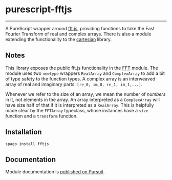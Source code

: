 # purescript-fftjs
-----

A PureScript wrapper around [fft.js](https://github.com/indutny/fft.js/), providing functions to take the Fast Fourier Transform of real and complex arrays. There is also a module extending the functionality to the [cartesian](https://github.com/Ebmtranceboy/purescript-cartesian) library.

## Notes
This library exposes the public fft.js functionality in the [FFT](./src/FFT.purs) module. The module uses two `newtype` wrappers `RealArray` and `ComplexArray` to add a bit of type safety to the function types. A complex array is an interweaved array of real and imaginary parts: `[re_0, im_0, re_1, im_1,...]`.

Whenever we refer to the size of an array, we mean the number of *numbers* in it, not elements in the array. An array interpreted as a `ComplexArray` will have size half of that if it is interpreted as a `RealArray`. This is helpfully made clear by the `FFTArray` typeclass, whose instances have a `size` function and a `transform` function.

## Installation

```
spago install fftjs
```

## Documentation

Module documentation is [published on Pursuit](http://pursuit.purescript.org/packages/purescript-fftjs).
